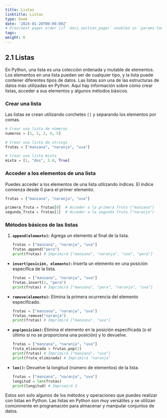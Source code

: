 ```yaml
---
title: Listas
linktitle: Listas
type: book
date: '2024-01-20T00:00:00Z'
# Prev/next pager order (if `docs_section_pager` enabled in `params.toml`)
tags: 
weight: 6
---
```



## 2.1 Listas

En Python, una lista es una colección ordenada y mutable de elementos. Los elementos en una lista pueden ser de cualquier tipo, y la lista puede contener diferentes tipos de datos. Las listas son una de las estructuras de datos más utilizadas en Python. Aquí hay información sobre cómo crear listas, acceder a sus elementos y algunos métodos básicos.

### Crear una lista

Las listas se crean utilizando corchetes `[]` y separando los elementos por comas.

```python
# Crear una lista de números
numeros = [1, 2, 3, 4, 5]

# Crear una lista de strings
frutas = ["manzana", "naranja", "uva"]

# Crear una lista mixta
mixta = [1, "dos", 3.0, True]
```

### Acceder a los elementos de una lista

Puedes acceder a los elementos de una lista utilizando índices. El índice comienza desde 0 para el primer elemento.

```python
frutas = ["manzana", "naranja", "uva"]

primera_fruta = frutas[0]  # Acceder a la primera fruta ("manzana")
segunda_fruta = frutas[1]  # Acceder a la segunda fruta ("naranja")
```

### Métodos básicos de las listas

1. **`append(elemento)`:** Agrega un elemento al final de la lista.

    ```python
    frutas = ["manzana", "naranja", "uva"]
    frutas.append("pera")
    print(frutas) # Imprimirá ["manzana", "naranja", "uva", "pera"]
    ```

- **`insert(posición, elemento)`:** Inserta un elemento en una posición específica de la lista.

    ```python
    frutas = ["manzana", "naranja", "uva"]
    frutas.insert(1, "pera")
    print(frutas) # Imprimirá ["manzana", "pera", "naranja", "uva"]
    ```

- **`remove(elemento)`:** Elimina la primera ocurrencia del elemento especificado.

    ```python
    frutas = ["manzana", "naranja", "uva"]
    frutas.remove("naranja")
    print(frutas) # Imprimirá ["manzana", "uva"]
    ```

- **`pop(posición)`:** Elimina el elemento en la posición especificada (o el último si no se proporciona una posición) y lo devuelve.

    ```python
    frutas = ["manzana", "naranja", "uva"]
    fruta_eliminada = frutas.pop(1)
    print(frutas) # Imprimirá ["manzana", "uva"]
    print(fruta_eliminada) # Imprimirá "naranja"
    ```

- **`len()`:** Devuelve la longitud (número de elementos) de la lista.

    ```python
    frutas = ["manzana", "naranja", "uva"]
    longitud = len(frutas)
    print(longitud) # Imprimirá 3
    ```

Estos son solo algunos de los métodos y operaciones que puedes realizar con listas en Python. Las listas en Python son muy versátiles y se utilizan comúnmente en programación para almacenar y manipular conjuntos de datos.
